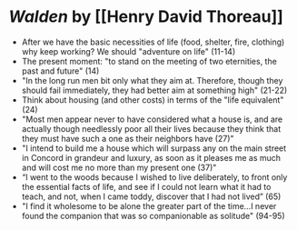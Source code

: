 
# *Walden* by [[Henry David Thoreau]]

* After we have the basic necessities of life (food, shelter, fire, clothing) why keep working? We should "adventure on life" (11-14)
* The present moment: "to stand on the meeting of two eternities, the past and future" (14)
* "In the long run men bit only what they aim at. Therefore, though they should fail immediately, they had better aim at something high" (21-22)
* Think about housing (and other costs) in terms of the "life equivalent" (24)
* "Most men appear never to have considered what a house is, and are actually though needlessly poor all their lives because they think that they must have such a one as their neighbors have (27)"
* "I intend to build me a house which will surpass any on the main street in Concord in grandeur and luxury, as soon as it pleases me as much and will cost me no more than my present one (37)"
* “I went to the woods because I wished to live deliberately, to front only the essential facts of life, and see if I could not learn what it had to teach, and not, when I came toddy, discover that I had not lived” (65)
* "I find it wholesome to be alone the greater part of the time…I never found the companion that was so companionable as solitude" (94-95)



